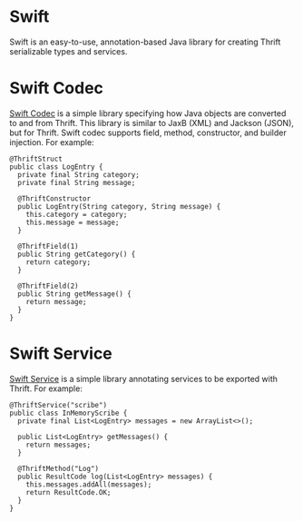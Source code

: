 # Swift

Swift is an easy-to-use, annotation-based Java library for creating Thrift
serializable types and services.

# Swift Codec

[Swift Codec](swift-codec/README.md) is a simple library specifying how Java
objects are converted to and from Thrift.  This library is similar to JaxB
(XML) and Jackson (JSON), but for Thrift.  Swift codec supports field, method,
constructor, and builder injection.  For example:

    @ThriftStruct
    public class LogEntry {
      private final String category;
      private final String message;
    
      @ThriftConstructor
      public LogEntry(String category, String message) {
        this.category = category;
        this.message = message;
      }
    
      @ThriftField(1)
      public String getCategory() {
        return category;
      }
    
      @ThriftField(2)
      public String getMessage() {
        return message;
      }
    }    


# Swift Service

[Swift Service](swift-service/README.md) is a simple library annotating
services to be exported with Thrift.   For example:

    @ThriftService("scribe")
    public class InMemoryScribe {
      private final List<LogEntry> messages = new ArrayList<>();
    
      public List<LogEntry> getMessages() {
        return messages;
      }
    
      @ThriftMethod("Log")
      public ResultCode log(List<LogEntry> messages) {
        this.messages.addAll(messages);
        return ResultCode.OK;
      }
    }

